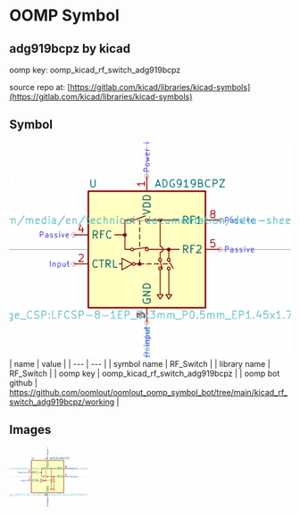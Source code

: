 # OOMP Symbol  
## adg919bcpz  by kicad  
  
oomp key: oomp_kicad_rf_switch_adg919bcpz  
  
source repo at: [https://gitlab.com/kicad/libraries/kicad-symbols](https://gitlab.com/kicad/libraries/kicad-symbols)  
## Symbol  
  
[![working.png](working_600.png)](working.png)  
| name | value | 
| --- | --- | 
| symbol name | RF_Switch | 
| library name | RF_Switch | 
| oomp key | oomp_kicad_rf_switch_adg919bcpz | 
| oomp bot github | https://github.com/oomlout/oomlout_oomp_symbol_bot/tree/main/kicad_rf_switch_adg919bcpz/working | 
## Images  
  
[![working.png](working_140.png)](working.png)  
